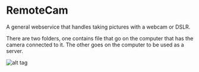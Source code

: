 RemoteCam
=====

A general webservice that handles taking pictures with a webcam or DSLR.

There are two folders, one contains file that go on the computer that has the camera connected to it. The other goes on the computer to be used as a server.

![alt tag](http://ngng.gotovac.org/wp-content/uploads/2014/04/Raspberry-Pi-GPIO-Layout-Revision-2-e1347664831557.png)
